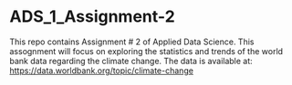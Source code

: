 # ADS_1_Assignment-2
This repo contains Assignment # 2 of Applied Data Science. This assognment will focus on exploring the statistics and trends of the world bank data regarding the climate change. The data is available at: https://data.worldbank.org/topic/climate-change
